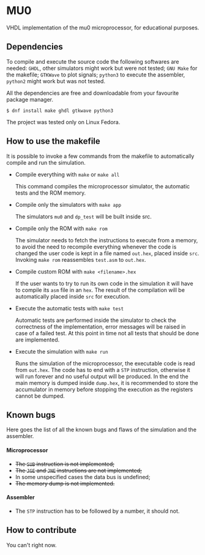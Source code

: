 # MU0

VHDL implementation of the mu0 microprocessor, for educational purposes.

## Dependencies

To compile and execute the source code the following softwares are needed: `GHDL`, other simulators might work but were not tested; `GNU Make` for the makefile; `GTKWave` to plot signals; `python3` to execute the assembler, `python2` might work but was not tested.

All the dependencies are free and downloadable from your favourite package manager.

`$ dnf install make ghdl gtkwave python3`

The project was tested only on Linux Fedora.

## How to use the makefile

It is possible to invoke a few commands from the makefile to automatically compile and run the simulation.

- Compile everything with `make` or `make all`

  This command compiles the microprocessor simulator, the automatic tests and the ROM memory.

- Compile only the simulators with `make app`

  The simulators `mu0` and `dp_test` will be built inside src.

- Compile only the ROM with `make rom`

  The simulator needs to fetch the instructions to execute from a memory, to avoid the need to recompile everything whenever the code is changed the user code is kept in a file named `out.hex`, placed inside `src`. Invoking `make rom` reassembles `test.asm` to `out.hex`.

- Compile custom ROM with `make <filename>.hex`

  If the user wants to try to run its own code in the simulation it will have to compile its `asm` file in an `hex`. The result of the compilation will be automatically placed inside `src` for execution.

- Execute the automatic tests with `make test`

  Automatic tests are performed inside the simulator to check the correctness of the implementation, error messages will be raised in case of a failed test. At this point in time not all tests that should be done are implemented.

- Execute the simulation with `make run`

  Runs the simulation of the microprocessor, the executable code is read from `out.hex`. The code has to end with a `STP` instruction, otherwise it will run forever and no useful output will be produced. In the end the main memory is dumped inside `dump.hex`, it is recommended to store the accumulator in memory before stopping the execution as the registers cannot be dumped.

## Known bugs

Here goes the list of all the known bugs and flaws of the simulation and the assembler.

#### Microprocessor

- ~~The `SUB` instruction is not implemented;~~
- ~~The `JGE` and `JNE` instructions are not implemented;~~
- In some unspecified cases the data bus is undefined;
- ~~The memory dump is not implemented.~~

#### Assembler

- The `STP` instruction has to be followed by a number, it should not.

## How to contribute

You can't right now.
